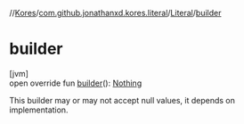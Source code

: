 //[Kores](../../../index.md)/[com.github.jonathanxd.kores.literal](../index.md)/[Literal](index.md)/[builder](builder.md)

# builder

[jvm]\
open override fun [builder](builder.md)(): [Nothing](https://kotlinlang.org/api/latest/jvm/stdlib/kotlin/-nothing/index.html)

This builder may or may not accept null values, it depends on implementation.
